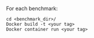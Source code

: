 For each benchmark:

```
cd <benchmark_dir>/  
Docker build -t <your tag>   
Docker container run <your tag>   
```
